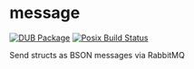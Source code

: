 # message

[![DUB Package](https://img.shields.io/dub/v/dutils-message.svg)](https://code.dlang.org/packages/dutils-message)
[![Posix Build Status](https://travis-ci.org/d-utils/message.svg?branch=master)](https://travis-ci.org/d-utils/message)

 Send structs as BSON messages via RabbitMQ
